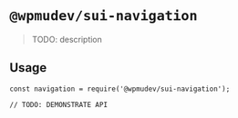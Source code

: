 # `@wpmudev/sui-navigation`

> TODO: description

## Usage

```
const navigation = require('@wpmudev/sui-navigation');

// TODO: DEMONSTRATE API
```
